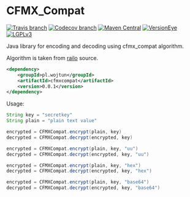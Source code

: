 # CFMX_Compat

[![Travis branch](https://img.shields.io/travis/tommywo/cfmx_compat/master.svg)](https://travis-ci.org/tommywo/cfmx_compat)
[![Codecov branch](https://img.shields.io/codecov/c/github/tommywo/cfmx_compat/master.svg)](https://codecov.io/github/tommywo/CFMXCompat) [![Maven Central](https://img.shields.io/maven-central/v/pl.wojtun/cfmxcompat.svg)](http://search.maven.org/#artifactdetails|pl.wojtun|cfmxcompat|0.0.1|jar) [![VersionEye](https://img.shields.io/versioneye/d/user/projects/56c2ee2318b271003b391842.svg)](https://www.versioneye.com/user/projects/56c2ee2318b271003b391842) [![LGPLv3](https://img.shields.io/badge/license-LGPLv3-blue.svg)](http://www.gnu.org/licenses/lgpl-3.0.txt)


Java library for encoding and decoding using cfmx_compat algorithm.

Algorithm is taken from [railo](https://github.com/getrailo/railo) source.

```xml
<dependency>
    <groupId>pl.wojtun</groupId>
    <artifactId>cfmxcompat</artifactId>
    <version>0.0.1</version>
</dependency>
```


Usage:
```java
String key = "secretkey"
String plain = "plain text value"

encrypted = CFMXCompat.encrypt(plain, key)
decrypted = CFMXCompat.decrypt(encrypted, key)

encrypted = CFMXCompat.encrypt(plain, key, "uu")
decrypted = CFMXCompat.decrypt(encrypted, key, "uu")

encrypted = CFMXCompat.encrypt(plain, key, "hex")
decrypted = CFMXCompat.decrypt(encrypted, key, "hex")

encrypted = CFMXCompat.encrypt(plain, key, "base64")
decrypted = CFMXCompat.decrypt(encrypted, key, "base64")
```
